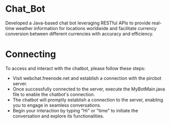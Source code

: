 # Chat_Bot
 Developed a Java-based chat bot leveraging RESTful APIs to provide real-time weather information for locations worldwide and facilitate currency conversion between different currencies with accuracy and efficiency.

 # Connecting
To access and interact with the chatbot, please follow these steps:

- Visit webchat.freenode.net and establish a connection with the pircbot server.
- Once successfully connected to the server, execute the MyBotMain.java file to enable the chatbot's connection.
- The chatbot will promptly establish a connection to the server, enabling you to engage in seamless conversations.
- Begin your interaction by typing "Hi" or "time" to initiate the conversation and explore its functionalities.
